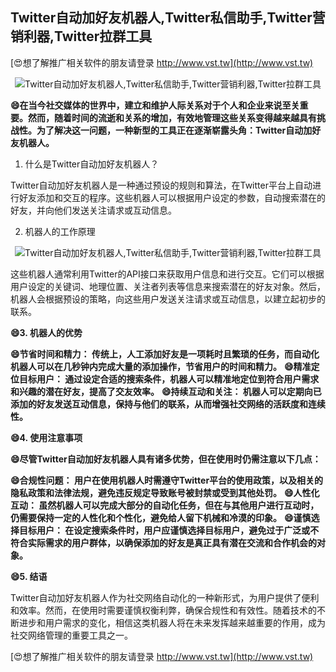 ## **Twitter自动加好友机器人,Twitter私信助手,Twitter营销利器,Twitter拉群工具**

[😍想了解推广相关软件的朋友请登录 http://www.vst.tw](http://www.vst.tw)

 <center><img src="https://vst.tw/MP4/tuiguang/png/0.png" alt="Twitter自动加好友机器人,Twitter私信助手,Twitter营销利器,Twitter拉群工具"></center>

**😄在当今社交媒体的世界中，建立和维护人际关系对于个人和企业来说至关重要。然而，随着时间的流逝和关系的增加，有效地管理这些关系变得越来越具有挑战性。为了解决这一问题，一种新型的工具正在逐渐崭露头角：Twitter自动加好友机器人。**

1. 什么是Twitter自动加好友机器人？

Twitter自动加好友机器人是一种通过预设的规则和算法，在Twitter平台上自动进行好友添加和交互的程序。这些机器人可以根据用户设定的参数，自动搜索潜在的好友，并向他们发送关注请求或互动信息。

2. 机器人的工作原理

 <center><img src="https://vst.tw/MP4/tuiguang/png/5.png" alt="Twitter自动加好友机器人,Twitter私信助手,Twitter营销利器,Twitter拉群工具"></center>

这些机器人通常利用Twitter的API接口来获取用户信息和进行交互。它们可以根据用户设定的关键词、地理位置、关注者列表等信息来搜索潜在的好友对象。然后，机器人会根据预设的策略，向这些用户发送关注请求或互动信息，以建立起初步的联系。

**😄3. 机器人的优势**

**😄节省时间和精力： 传统上，人工添加好友是一项耗时且繁琐的任务，而自动化机器人可以在几秒钟内完成大量的添加操作，节省用户的时间和精力。**
**😄精准定位目标用户： 通过设定合适的搜索条件，机器人可以精准地定位到符合用户需求和兴趣的潜在好友，提高了交友效率。**
**😄持续互动和关注： 机器人可以定期向已添加的好友发送互动信息，保持与他们的联系，从而增强社交网络的活跃度和连续性。**

**😄4. 使用注意事项**

**😄尽管Twitter自动加好友机器人具有诸多优势，但在使用时仍需注意以下几点：**

**😄合规性问题： 用户在使用机器人时需遵守Twitter平台的使用政策，以及相关的隐私政策和法律法规，避免违反规定导致账号被封禁或受到其他处罚。**
**😄人性化互动： 虽然机器人可以完成大部分的自动化任务，但在与其他用户进行互动时，仍需要保持一定的人性化和个性化，避免给人留下机械和冷漠的印象。**
**😄谨慎选择目标用户： 在设定搜索条件时，用户应谨慎选择目标用户，避免过于广泛或不符合实际需求的用户群体，以确保添加的好友是真正具有潜在交流和合作机会的对象。**

**😄5. 结语**

Twitter自动加好友机器人作为社交网络自动化的一种新形式，为用户提供了便利和效率。然而，在使用时需要谨慎权衡利弊，确保合规性和有效性。随着技术的不断进步和用户需求的变化，相信这类机器人将在未来发挥越来越重要的作用，成为社交网络管理的重要工具之一。

[😍想了解推广相关软件的朋友请登录 http://www.vst.tw](http://www.vst.tw)



